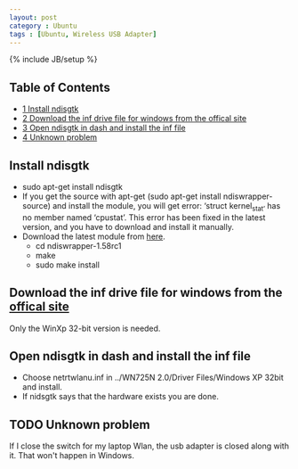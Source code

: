 ```yaml
---
layout: post
category : Ubuntu
tags : [Ubuntu, Wireless USB Adapter]
---
```

{% include JB/setup %}


<div id="table-of-contents">
<h2>Table of Contents</h2>
<div id="text-table-of-contents">
<ul>
<li><a href="#sec-1">1 Install ndisgtk</a></li>
<li><a href="#sec-2">2 Download the inf drive file for windows from the offical site</a></li>
<li><a href="#sec-3">3 Open ndisgtk in dash and install the inf file</a></li>
<li><a href="#sec-4">4 Unknown problem</a></li>
</ul>
</div>
</div>

<div id="outline-container-1" class="outline-2">
<h2 id="sec-1">Install ndisgtk</h2>
<div class="outline-text-2" id="text-1">

<ul>
<li>sudo apt-get install ndisgtk
</li>
<li>If you get the source with apt-get (sudo apt-get install
    ndiswrapper-source) and install the module, you will get error:
    ‘struct kernel<sub>stat’</sub> has no member named ‘cpustat’. This
    error has been fixed in the latest version, and you have to
    download and install it manually.
</li>
<li>Download the latest module from <a href="http://sourceforge.net/projects/ndiswrapper/files/testing/">here</a>.
<ul>
<li>cd ndiswrapper-1.58rc1
</li>
<li>make
</li>
<li>sudo make install
</li>
</ul>

</li>
</ul>

</div>

</div>

<div id="outline-container-2" class="outline-2">
<h2 id="sec-2">Download the inf drive file for windows from the <a href="http://service.tp-link.com.cn/detail_download_991.html">offical site</a></h2>
<div class="outline-text-2" id="text-2">

<p>  Only the WinXp 32-bit version is needed.
</p></div>

</div>

<div id="outline-container-3" class="outline-2">
<h2 id="sec-3">Open ndisgtk in dash and install the inf file</h2>
<div class="outline-text-2" id="text-3">

<ul>
<li>Choose netrtwlanu.inf in ../WN725N 2.0/Driver Files/Windows XP
    32bit and install.
</li>
<li>If nidsgtk says that the hardware exists you are done.
</li>
</ul>

</div>

</div>

<div id="outline-container-4" class="outline-2">
<h2 id="sec-4"><span class="todo TODO">TODO</span> Unknown problem</h2>
<div class="outline-text-2" id="text-4">

<p>  If I close the switch for my laptop Wlan, the usb adapter is
  closed along with it. That won't happen in Windows.
</p></div>
</div>
